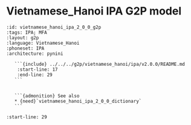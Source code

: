 
# Vietnamese_Hanoi IPA G2P model

``````{g2p} Vietnamese_Hanoi IPA G2P model
:id: vietnamese_hanoi_ipa_2_0_0_g2p
:tags: IPA; MFA
:layout: g2p
:language: Vietnamese_Hanoi
:phoneset: IPA
:architecture: pynini

   ```{include} ../../../g2p/vietnamese_hanoi/ipa/v2.0.0/README.md
    :start-line: 17
    :end-line: 29
   ```


   ```{admonition} See also
   * {need}`vietnamese_hanoi_ipa_2_0_0_dictionary`
   ```
``````

```{include} ../../../g2p/vietnamese_hanoi/ipa/v2.0.0/README.md
:start-line: 29
```
